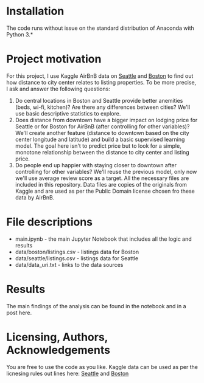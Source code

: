 # Installation
The code runs without issue on the standard distribution of Anaconda with Python 3.*
# Project motivation
For this project, I use Kaggle AirBnB data on [Seattle](https://www.kaggle.com/airbnb/seattle/data) and [Boston](https://www.kaggle.com/airbnb/boston) to find out how distance to city center relates to listing properties.
To be more precise, I ask and answer the following questions:
1. Do central locations in Boston and Seattle provide better anemities (beds, wi-fi, kitchen)? Are there any differences between cities? We'll use basic descriptive statistics to explore.
2. Does distance from downtown have a bigger impact on lodging price for Seattle or for Boston for AirBnB (after controlling for other variables)? We'll create another feature (distance to downtown based on the city center longitude and latitude) and build a basic supervised learning model. The goal here isn't to predict price but to look for a simple, monotone relationship between the distance to city center and listing price.
3. Do people end up happier with staying closer to downtown after controlling for other variables? We'll reuse the previous model, only now we'll use average review score as a target.
All the necessary files are included in this repository. Data files are copies of the originals from Kaggle and are used as per the Public Domain license chosen fro these data by AirBnB.
# File descriptions
* main.ipynb - the main Jupyter Notebook that includes all the logic and results
* data/boston/listings.csv - listings data for Boston
* data/seattle/listings.csv - listings data for Seattle
* data/data_uri.txt - links to the data sources
# Results
The main findings of the analysis can be found in the notebook and in a post here.
# Licensing, Authors, Acknowledgements
You are free to use the code as you like. Kaggle data can be used as per the licnesing rules out lines here: [Seattle](hhttps://www.kaggle.com/airbnb/seattle/data) and [Boston](https://www.kaggle.com/airbnb/boston)